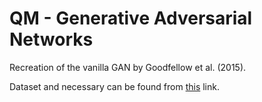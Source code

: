 # QM - Generative Adversarial Networks

Recreation of the vanilla GAN by Goodfellow et al. (2015).

Dataset and necessary can be found from [this](https://drive.google.com/drive/folders/16kZiZbvnP4igKjhDSIXqZ7kMpkq22zE3?usp=sharing) link.

